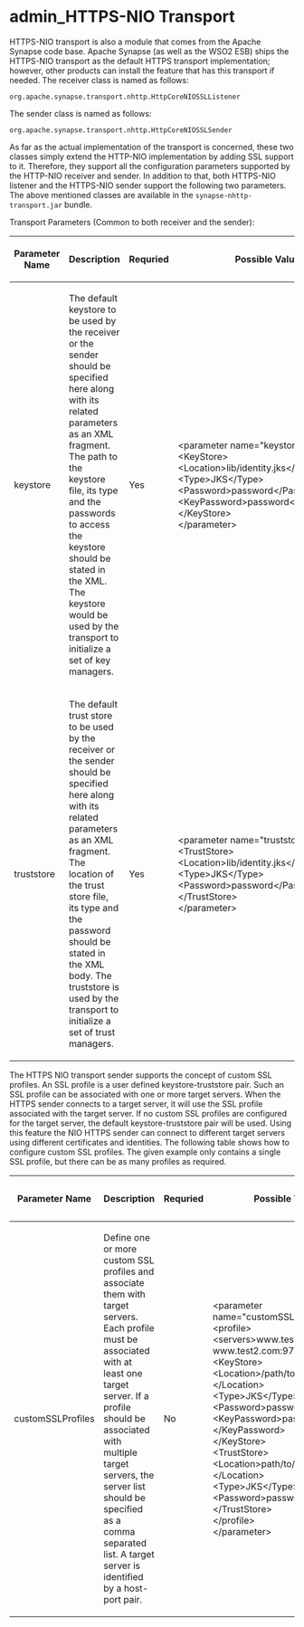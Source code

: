 # admin\_HTTPS-NIO Transport

HTTPS-NIO transport is also a module that comes from the Apache Synapse code base. Apache Synapse (as well as the WSO2 ESB) ships the HTTPS-NIO transport as the default HTTPS transport implementation; however, other products can install the feature that has this transport if needed. The receiver class is named as follows:

`org.apache.synapse.transport.nhttp.HttpCoreNIOSSLListener`

The sender class is named as follows:

`org.apache.synapse.transport.nhttp.HttpCoreNIOSSLSender`

As far as the actual implementation of the transport is concerned, these two classes simply extend the HTTP-NIO implementation by adding SSL support to it. Therefore, they support all the configuration parameters supported by the HTTP-NIO receiver and sender. In addition to that, both HTTPS-NIO listener and the HTTPS-NIO sender support the following two parameters. The above mentioned classes are available in the `synapse-nhttp-transport.jar` bundle.

Transport Parameters (Common to both receiver and the sender):

<table>
<colgroup>
<col width="20%" />
<col width="20%" />
<col width="20%" />
<col width="20%" />
<col width="20%" />
</colgroup>
<thead>
<tr class="header">
<th><p>Parameter Name</p></th>
<th><p>Description</p></th>
<th><p>Requried</p></th>
<th><p>Possible Values</p></th>
<th><p>Default Value</p></th>
</tr>
</thead>
<tbody>
<tr class="odd">
<td><p>keystore</p></td>
<td><p>The default keystore to be used by the receiver or the sender should be specified here along with its related parameters as an XML fragment. The path to the keystore file, its type and the passwords to access the keystore should be stated in the XML. The keystore would be used by the transport to initialize a set of key managers.</p></td>
<td><p>Yes</p></td>
<td><p>&lt;parameter name=&quot;keystore&quot;&gt;<br />
&lt;KeyStore&gt;<br />
&lt;Location&gt;lib/identity.jks&lt;/Location&gt;<br />
&lt;Type&gt;JKS&lt;/Type&gt;<br />
&lt;Password&gt;password&lt;/Password&gt;<br />
&lt;KeyPassword&gt;password&lt;/KeyPassword&gt;<br />
&lt;/KeyStore&gt;<br />
&lt;/parameter&gt;</p></td>
<td><p></p></td>
</tr>
<tr class="even">
<td><p>truststore</p></td>
<td><p>The default trust store to be used by the receiver or the sender should be specified here along with its related parameters as an XML fragment. The location of the trust store file, its type and the password should be stated in the XML body. The truststore is used by the transport to initialize a set of trust managers.</p></td>
<td><p>Yes</p></td>
<td><p>&lt;parameter name=&quot;truststore&quot;&gt;<br />
&lt;TrustStore&gt;<br />
&lt;Location&gt;lib/identity.jks&lt;/Location&gt;<br />
&lt;Type&gt;JKS&lt;/Type&gt;<br />
&lt;Password&gt;password&lt;/Password&gt;<br />
&lt;/TrustStore&gt;<br />
&lt;/parameter&gt;</p></td>
<td><p></p></td>
</tr>
</tbody>
</table>

The HTTPS NIO transport sender supports the concept of custom SSL profiles. An SSL profile is a user defined keystore-truststore pair. Such an SSL profile can be associated with one or more target servers. When the HTTPS sender connects to a target server, it will use the SSL profile associated with the target server. If no custom SSL profiles are configured for the target server, the default keystore-truststore pair will be used. Using this feature the NIO HTTPS sender can connect to different target servers using different certificates and identities. The following table shows how to configure custom SSL profiles. The given example only contains a single SSL profile, but there can be as many profiles as required.

<table>
<colgroup>
<col width="20%" />
<col width="20%" />
<col width="20%" />
<col width="20%" />
<col width="20%" />
</colgroup>
<thead>
<tr class="header">
<th><p>Parameter Name</p></th>
<th><p>Description</p></th>
<th><p>Requried</p></th>
<th><p>Possible Values</p></th>
<th><p>Default Value</p></th>
</tr>
</thead>
<tbody>
<tr class="odd">
<td><p>customSSLProfiles</p></td>
<td><p>Define one or more custom SSL profiles and associate them with<br />
target servers. Each profile must be associated with at least one<br />
target server. If a profile should be associated with multiple target<br />
servers, the server list should be specified as a comma separated<br />
list. A target server is identified by a host-port pair.</p></td>
<td><p>No</p></td>
<td><p>&lt;parameter name=&quot;customSSLProfiles&gt;<br />
&lt;profile&gt;<br />
&lt;servers&gt;www.test.org:80,<br />
www.test2.com:9763&lt;/servers&gt;<br />
&lt;KeyStore&gt;<br />
&lt;Location&gt;/path/to/identity/store<br />
&lt;/Location&gt;<br />
&lt;Type&gt;JKS&lt;/Type&gt;<br />
&lt;Password&gt;password&lt;/Password&gt;<br />
&lt;KeyPassword&gt;password<br />
&lt;/KeyPassword&gt;<br />
&lt;/KeyStore&gt;<br />
&lt;TrustStore&gt;<br />
&lt;Location&gt;path/to/trust/store<br />
&lt;/Location&gt;<br />
&lt;Type&gt;JKS&lt;/Type&gt;<br />
&lt;Password&gt;password&lt;/Password&gt;<br />
&lt;/TrustStore&gt;<br />
&lt;/profile&gt;<br />
&lt;/parameter&gt;</p></td>
<td><p></p></td>
</tr>
</tbody>
</table>



